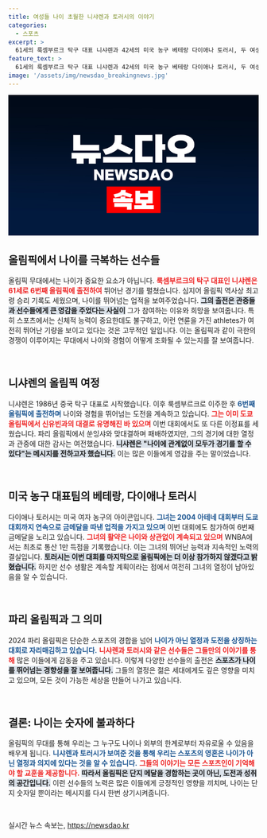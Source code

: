 ```yaml
---
title: 여성들 나이 초월한 니샤렌과 토러시의 이야기
categories:
  - 스포츠
excerpt: >
  61세의 룩셈부르크 탁구 대표 니샤렌과 42세의 미국 농구 베테랑 다이애나 토러시, 두 여성 스포츠 스타가 올림픽 무대에서 나이의 한계를 뛰어넘어 경기를 펼쳤습니다. 그들의 도전은 나이는 숫자에 불과하다는 메시지를 강하게 전달합니다!
feature_text: >
  61세의 룩셈부르크 탁구 대표 니샤렌과 42세의 미국 농구 베테랑 다이애나 토러시, 두 여성 스포츠 스타가 올림픽 무대에서 나이의 한계를 뛰어넘어 경기를 펼쳤습니다. 그들의 도전은 나이는 숫자에 불과하다는 메시지를 강하게 전달합니다!
image: '/assets/img/newsdao_breakingnews.jpg'
---
```


<p><img src="/assets/img/newsdao_breakingnews.jpg" alt="koreaapp 속보" /></p>

<h2 data-ke-size="size26">올림픽에서 나이를 극복하는 선수들</h2>

<p data-ke-size="size16">올림픽 무대에서는 나이가 중요한 요소가 아닙니다. <b><span style="color: #ee2323;">룩셈부르크의 탁구 대표인 니샤렌은 61세로 6번째 올림픽에 출전하여</span></b> 뛰어난 경기를 펼쳤습니다. 심지어 올림픽 역사상 최고령 승리 기록도 세웠으며, 나이를 뛰어넘는 업적을 보여주었습니다. <b><span style="background-color: #21538527;">그의 출전은 관중들과 선수들에게 큰 영감을 주었다는 사실이</span></b> 그가 참여하는 이유와 희망을 보여줍니다. 특히 스포츠에서는 신체적 능력이 중요한데도 불구하고, 이런 연륜을 가진 athletes가 여전히 뛰어난 기량을 보이고 있다는 것은 고무적인 일입니다. 이는 올림픽과 같이 극한의 경쟁이 이루어지는 무대에서 나이와 경험이 어떻게 조화될 수 있는지를 잘 보여줍니다. </p>

<p data-ke-size="size16">&nbsp;</p>

<h2 data-ke-size="size26">니샤렌의 올림픽 여정</h2>

<p data-ke-size="size16">니샤렌은 1986년 중국 탁구 대표로 시작했습니다. 이후 룩셈부르크로 이주한 후 <b><span style="color: #1a5490;">6번째 올림픽에 출전하며</span></b> 나이와 경험을 뛰어넘는 도전을 계속하고 있습니다. <b><span style="color: #ee2323;">그는 이미 도쿄 올림픽에서 신유빈과의 대결로 유명해진 바 있으며</span></b> 이번 대회에서도 또 다른 이정표를 세웠습니다. 파리 올림픽에서 쑨잉샤와 맞대결하며 패배하였지만, 그의 경기에 대한 열정과 관중에 대한 감사는 여전했습니다. <b><span style="background-color: #21538527;">니샤렌은 "나이에 관계없이 모두가 경기를 할 수 있다"는 메시지를 전하고자 했습니다.</span></b> 이는 많은 이들에게 영감을 주는 말이었습니다.</p>

<p data-ke-size="size16">&nbsp;</p>

<h2 data-ke-size="size26">미국 농구 대표팀의 베테랑, 다이애나 토러시</h2>

<p data-ke-size="size16">다이애나 토러시는 미국 여자 농구의 아이콘입니다. <b><span style="color: #1a5490;">그녀는 2004 아테네 대회부터 도쿄 대회까지 연속으로 금메달을 따낸 업적을 가지고 있으며</span></b> 이번 대회에도 참가하여 6번째 금메달을 노리고 있습니다. <b><span style="color: #ee2323;">그녀의 활약은 나이와 상관없이 계속되고 있으며</span></b> WNBA에서는 최초로 통산 1만 득점을 기록했습니다. 이는 그녀의 뛰어난 능력과 지속적인 노력의 결실입니다. <b><span style="background-color: #21538527;">토러시는 이번 대회를 마지막으로 올림픽에는 더 이상 참가하지 않겠다고 밝혔습니다.</span></b> 하지만 선수 생활은 계속할 계획이라는 점에서 여전히 그녀의 열정이 남아있음을 알 수 있습니다.</p>

<p data-ke-size="size16">&nbsp;</p>

<h2 data-ke-size="size26">파리 올림픽과 그 의미</h2>

<p data-ke-size="size16">2024 파리 올림픽은 단순한 스포츠의 경합을 넘어 <b><span style="color: #1a5490;">나이가 아닌 열정과 도전을 상징하는 대회로 자리매김하고 있습니다.</span></b> <b><span style="color: #ee2323;">니샤렌과 토러시와 같은 선수들은 그들만의 이야기를 통해</span></b> 많은 이들에게 감동을 주고 있습니다. 이렇게 다양한 선수들의 출전은 <b><span style="background-color: #21538527;">스포츠가 나이를 뛰어넘는 경향성을 잘 보여줍니다.</span></b> 그들의 열정은 젊은 세대에게도 깊은 영향을 미치고 있으며, 모든 것이 가능한 세상을 만들어 나가고 있습니다.</p>

<p data-ke-size="size16">&nbsp;</p>

<h2 data-ke-size="size26">결론: 나이는 숫자에 불과하다</h2>

<p data-ke-size="size16">올림픽의 무대를 통해 우리는 그 누구도 나이나 외부의 한계로부터 자유로울 수 있음을 배우게 됩니다. <b><span style="color: #1a5490;">니샤렌과 토러시가 보여준 것을 통해 우리는 스포츠의 영혼은 나이가 아닌 열정과 의지에 있다는 것을 알 수 있습니다.</span></b> <b><span style="color: #ee2323;">그들의 이야기는 모든 스포츠인이 기억해야 할 교훈을 제공합니다.</span></b> <b><span style="background-color: #21538527;">따라서 올림픽은 단지 메달을 경합하는 곳이 아닌, 도전과 성취의 공간입니다.</span></b> 이런 선수들의 노력은 많은 이들에게 긍정적인 영향을 끼치며, 나이는 단지 숫자일 뿐이라는 메시지를 다시 한번 상기시켜줍니다.</p>

<p data-ke-size="size16">&nbsp;</p>
실시간 뉴스 속보는, <a href="https://newsdao.kr" rel="dofollow">https://newsdao.kr</a>


